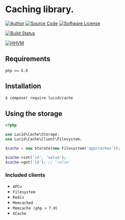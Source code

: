 # Caching library.

[![Author](http://img.shields.io/badge/author-iwyg-blue.svg?style=flat-square)](https://github.com/iwyg)
[![Source Code](http://img.shields.io/badge/source-lucid/signal-blue.svg?style=flat-square)](https://github.com/lucidphp/cache/tree/master)
[![Software License](https://img.shields.io/badge/license-MIT-brightgreen.svg?style=flat-square)](https://github.com/lucidphp/cache/blob/master/LICENSE.md)

[![Build Status](https://img.shields.io/travis/iwyg/cache/master.svg?style=flat-square)](https://travis-ci.org/lucidphp/cache)
<!--
[![Code Coverage](https://img.shields.io/coveralls/iwyg/cache/master.svg?style=flat-square)](https://coveralls.io/r/lucidphp/cache)
-->
[![HHVM](https://img.shields.io/hhvm/lucid/cache/master.svg?style=flat-square)](http://hhvm.h4cc.de/package/lucid/cache)

## Requirements
```
php >= 5.6
```

## Installation

```bash
$ composer require lucid/cache
```
## Using the storage

```php
<?php

use Lucid\Cache\Storage;
use Lucid\Cache\Client\Filesystem;

$cache = new Storate(new Filesystem('app/caches'));

$cache->set('id', 'value');
$cache->get('id'); // 'value'
```

### Included clients

- `APCu`
- `Filesystem`
- `Redis`
- `Memcached`
- `Memcache (php < 7.0)`
- `XCache`
